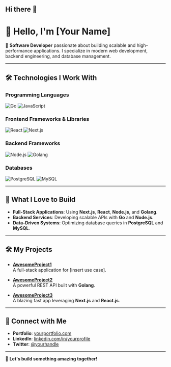 ## Hi there 👋

# 👋 Hello, I'm [Your Name]

🚀 **Software Developer** passionate about building scalable and high-performance applications. I specialize in modern web development, backend engineering, and database management.

---

## 🛠️ Technologies I Work With

### Programming Languages
![Go](https://img.shields.io/badge/Go-%2300ADD8.svg?style=flat&logo=go&logoColor=white)
![JavaScript](https://img.shields.io/badge/JavaScript-%23F7DF1E.svg?style=flat&logo=javascript&logoColor=black)

### Frontend Frameworks & Libraries
![React](https://img.shields.io/badge/React-%2361DAFB.svg?style=flat&logo=react&logoColor=black)
![Next.js](https://img.shields.io/badge/Next.js-%23000000.svg?style=flat&logo=nextdotjs&logoColor=white)

### Backend Frameworks
![Node.js](https://img.shields.io/badge/Node.js-%23339933.svg?style=flat&logo=nodedotjs&logoColor=white)
![Golang](https://img.shields.io/badge/Golang-%2300ADD8.svg?style=flat&logo=go&logoColor=white)

### Databases
![PostgreSQL](https://img.shields.io/badge/PostgreSQL-%23336791.svg?style=flat&logo=postgresql&logoColor=white)
![MySQL](https://img.shields.io/badge/MySQL-%234479A1.svg?style=flat&logo=mysql&logoColor=white)

---

## 🌟 What I Love to Build

- **Full-Stack Applications**: Using **Next.js**, **React**, **Node.js**, and **Golang**.
- **Backend Services**: Developing scalable APIs with **Go** and **Node.js**.
- **Data-Driven Systems**: Optimizing database queries in **PostgreSQL** and **MySQL**.

---

## 🛠️ My Projects

- [**AwesomeProject1**](https://github.com/your-username/AwesomeProject1)  
  A full-stack application for [insert use case].

- [**AwesomeProject2**](https://github.com/your-username/AwesomeProject2)  
  A powerful REST API built with **Golang**.

- [**AwesomeProject3**](https://github.com/your-username/AwesomeProject3)  
  A blazing fast app leveraging **Next.js** and **React.js**.

---

## 🔗 Connect with Me

- **Portfolio**: [yourportfolio.com](https://yourportfolio.com)  
- **LinkedIn**: [linkedin.com/in/yourprofile](https://linkedin.com/in/yourprofile)  
- **Twitter**: [@yourhandle](https://twitter.com/yourhandle)  

---

🌟 **Let's build something amazing together!**


<!--
**charymalloju/charymalloju** is a ✨ _special_ ✨ repository because its `README.md` (this file) appears on your GitHub profile.

Here are some ideas to get you started:

- 🔭 I’m currently working on ...
- 🌱 I’m currently learning ...
- 👯 I’m looking to collaborate on ...
- 🤔 I’m looking for help with ...
- 💬 Ask me about ...
- 📫 How to reach me: ...
- 😄 Pronouns: ...
- ⚡ Fun fact: ...
-->
